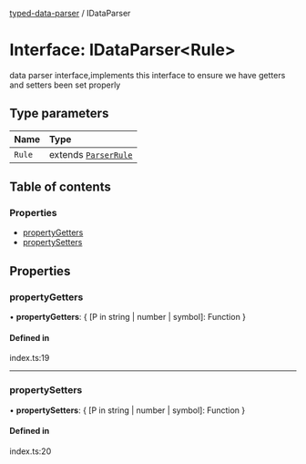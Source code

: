 [typed-data-parser](https://github.com/TheFBplus/typed-data-parser/blob/master/docs/md/README.md) / IDataParser

# Interface: IDataParser<Rule\>

data parser interface,implements this interface to ensure we have getters and setters been set properly

## Type parameters

| Name | Type |
| :------ | :------ |
| `Rule` | extends [`ParserRule`](https://github.com/TheFBplus/typed-data-parser/blob/master/docs/md/README.md#parserrule) |

## Table of contents

### Properties

- [propertyGetters](https://github.com/TheFBplus/typed-data-parser/blob/master/docs/md/interfaces/IDataParser.md#propertygetters)
- [propertySetters](https://github.com/TheFBplus/typed-data-parser/blob/master/docs/md/interfaces/IDataParser.md#propertysetters)

## Properties

### propertyGetters

• **propertyGetters**: { [P in string \| number \| symbol]: Function }

#### Defined in

index.ts:19

___

### propertySetters

• **propertySetters**: { [P in string \| number \| symbol]: Function }

#### Defined in

index.ts:20
